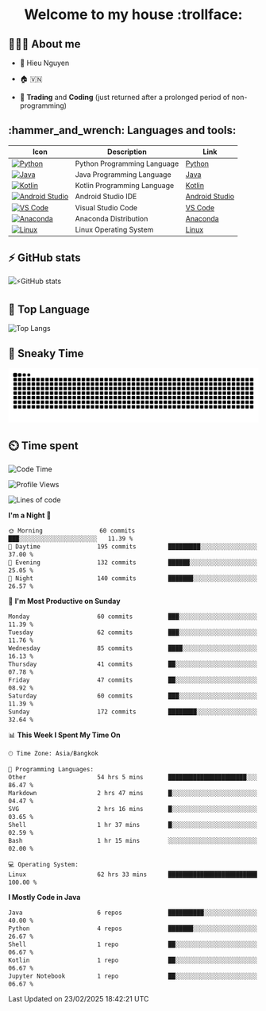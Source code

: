 <h1 align="center">Welcome to my house :trollface:</h1>

<h2 align="left">👨🏻‍💻 About me</h2>

- 🪪 Hieu Nguyen

- 🏠 🇻🇳

- 📄 **Trading** and **Coding** (just returned after a prolonged period of non-programming)


<h2 align="left">:hammer_and_wrench: Languages and tools:</h2>

| Icon | Description | Link |
|---|---|---|
| [![Python](https://skillicons.dev/icons?i=python)](https://www.python.org/) | Python Programming Language | [Python](https://www.python.org/) |
| [![Java](https://skillicons.dev/icons?i=java)](https://www.java.com/) | Java Programming Language | [Java](https://www.java.com/) | 
| [![Kotlin](https://skillicons.dev/icons?i=kotlin)](https://kotlinlang.org/) | Kotlin Programming Language | [Kotlin](https://kotlinlang.org/) |
| [![Android Studio](https://skillicons.dev/icons?i=androidstudio)](https://developer.android.com/studio) | Android Studio IDE | [Android Studio](https://developer.android.com/studio) |
| [![VS Code](https://skillicons.dev/icons?i=vscode)](https://code.visualstudio.com/) | Visual Studio Code | [VS Code](https://code.visualstudio.com/) |
| [![Anaconda](https://skillicons.dev/icons?i=anaconda)](https://www.anaconda.com/) | Anaconda Distribution | [Anaconda](https://www.anaconda.com/) |
| [![Linux](https://skillicons.dev/icons?i=linux)](https://www.linux.org/) | Linux Operating System | [Linux](https://www.linux.org/) |


<h2>⚡ GitHub stats</h2>

![⚡GitHub stats](https://github-readme-stats-9793-ultimatebrok-projects.vercel.app/api?username=ultimateBroK&show_icons=true&theme=dark)

<h2>🥇 Top Language</h2>

![Top Langs](https://github-readme-stats-9793-ultimatebrok-projects.vercel.app/api/top-langs?username=ultimateBroK&size_weight=0.5&count_weight=0.5&layout=compact&theme=dark)

<h2>🐍 Sneaky Time</h2>

![Snake animation](https://raw.githubusercontent.com/ultimateBroK/ultimateBroK/output/github-contribution-grid-snake-dark.svg)

<h2>⏲️ Time spent</h2>

<!--START_SECTION:waka-->
![Code Time](http://img.shields.io/badge/Code%20Time-552%20hrs%2056%20mins-blue)

![Profile Views](http://img.shields.io/badge/Profile%20Views-10-blue)

![Lines of code](https://img.shields.io/badge/From%20Hello%20World%20I%27ve%20Written-397.3%20thousand%20lines%20of%20code-blue)

**I'm a Night 🦉** 

```text
🌞 Morning                60 commits          ███░░░░░░░░░░░░░░░░░░░░░░   11.39 % 
🌆 Daytime                195 commits         █████████░░░░░░░░░░░░░░░░   37.00 % 
🌃 Evening                132 commits         ██████░░░░░░░░░░░░░░░░░░░   25.05 % 
🌙 Night                  140 commits         ███████░░░░░░░░░░░░░░░░░░   26.57 % 
```
📅 **I'm Most Productive on Sunday** 

```text
Monday                   60 commits          ███░░░░░░░░░░░░░░░░░░░░░░   11.39 % 
Tuesday                  62 commits          ███░░░░░░░░░░░░░░░░░░░░░░   11.76 % 
Wednesday                85 commits          ████░░░░░░░░░░░░░░░░░░░░░   16.13 % 
Thursday                 41 commits          ██░░░░░░░░░░░░░░░░░░░░░░░   07.78 % 
Friday                   47 commits          ██░░░░░░░░░░░░░░░░░░░░░░░   08.92 % 
Saturday                 60 commits          ███░░░░░░░░░░░░░░░░░░░░░░   11.39 % 
Sunday                   172 commits         ████████░░░░░░░░░░░░░░░░░   32.64 % 
```


📊 **This Week I Spent My Time On** 

```text
🕑︎ Time Zone: Asia/Bangkok

💬 Programming Languages: 
Other                    54 hrs 5 mins       ██████████████████████░░░   86.47 % 
Markdown                 2 hrs 47 mins       █░░░░░░░░░░░░░░░░░░░░░░░░   04.47 % 
SVG                      2 hrs 16 mins       █░░░░░░░░░░░░░░░░░░░░░░░░   03.65 % 
Shell                    1 hr 37 mins        █░░░░░░░░░░░░░░░░░░░░░░░░   02.59 % 
Bash                     1 hr 15 mins        ░░░░░░░░░░░░░░░░░░░░░░░░░   02.00 % 

💻 Operating System: 
Linux                    62 hrs 33 mins      █████████████████████████   100.00 % 
```

**I Mostly Code in Java** 

```text
Java                     6 repos             ██████████░░░░░░░░░░░░░░░   40.00 % 
Python                   4 repos             ███████░░░░░░░░░░░░░░░░░░   26.67 % 
Shell                    1 repo              ██░░░░░░░░░░░░░░░░░░░░░░░   06.67 % 
Kotlin                   1 repo              ██░░░░░░░░░░░░░░░░░░░░░░░   06.67 % 
Jupyter Notebook         1 repo              ██░░░░░░░░░░░░░░░░░░░░░░░   06.67 % 
```




 Last Updated on 23/02/2025 18:42:21 UTC
<!--END_SECTION:waka-->
